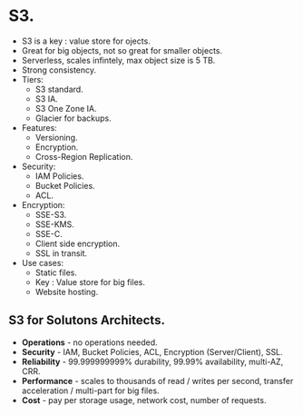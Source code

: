 # **S3.**

* S3 is a key : value store for ojects.
* Great for big objects, not so great for smaller objects.
* Serverless, scales infintely, max object size is 5 TB.
* Strong consistency.
* Tiers:
    * S3 standard.
    * S3 IA.
    * S3 One Zone IA.
    * Glacier for backups.
* Features:
    * Versioning.
    * Encryption.
    * Cross-Region Replication.
* Security:
    * IAM Policies.
    * Bucket Policies.
    * ACL.
* Encryption:
    * SSE-S3.
    * SSE-KMS.
    * SSE-C.
    * Client side encryption.
    * SSL in transit.
* Use cases:
    * Static files.
    * Key : Value store for big files.
    * Website hosting.

## **S3 for Solutons Architects.**

* **Operations** - no operations needed.
* **Security** - IAM, Bucket Policies, ACL, Encryption (Server/Client), SSL.
* **Reliability** - 99.999999999% durability, 99.99% availability, multi-AZ, CRR.
* **Performance** - scales to thousands of read / writes per second, transfer acceleration / multi-part for big files.
* **Cost** - pay per storage usage, network cost, number of requests.